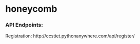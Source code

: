 # honeycomb

<h3>API Endpoints: </h3>
Registration: http://ccstiet.pythonanywhere.com/api/register/
